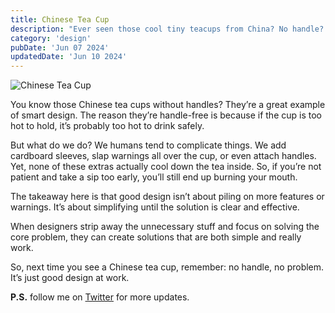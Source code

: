 ```yaml
---
title: Chinese Tea Cup
description: "Ever seen those cool tiny teacups from China? No handle? Don't worry, it's genius! Too hot to hold = too hot to drink. Simple, elegant, makes you wait and appreciate the good stuff."
category: 'design'
pubDate: 'Jun 07 2024'
updatedDate: 'Jun 10 2024'
---
```


![Chinese Tea Cup](https://i.pinimg.com/474x/24/9b/6d/249b6da562549e784ed3b1ab3606b68b.jpg)


You know those Chinese tea cups without handles? They’re a great example of smart design. The reason they’re handle-free is because if the cup is too hot to hold, it’s probably too hot to drink safely.

But what do we do? We humans tend to complicate things. We add cardboard sleeves, slap warnings all over the cup, or even attach handles. Yet, none of these extras actually cool down the tea inside. So, if you’re not patient and take a sip too early, you’ll still end up burning your mouth.

The takeaway here is that good design isn’t about piling on more features or warnings. It’s about simplifying until the solution is clear and effective. 

When designers strip away the unnecessary stuff and focus on solving the core problem, they can create solutions that are both simple and really work.

So, next time you see a Chinese tea cup, remember: no handle, no problem. It’s just good design at work.

**P.S.** follow me on [Twitter](https://x.com/spikeysanju) for more updates.


